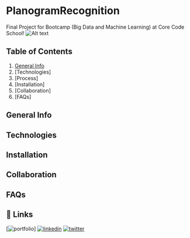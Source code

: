 # PlanogramRecognition
Final Project for Bootcamp (Big Data and Machine Learning) at Core Code School!
![Alt text](/backend/data_readme/Planograma.jpg)

## Table of Contents
1. [General Info](#general-info)
3. [Technologies]
4. [Process]
5. [Installation]
6. [Collaboration]
7. [FAQs]

## General Info

## Technologies

## Installation

## Collaboration

## FAQs

## 🔗 Links
[![portfolio](https://github.com/VictorBlay?tab=repositories)]
[![linkedin](https://www.linkedin.com/in/víctor-blay-garcía-4bb048b1/)](https://www.linkedin.com/)
[![twitter](https://img.shields.io/badge/twitter-1DA1F2?style=for-the-badge&logo=twitter&logoColor=white)](https://twitter.com/)
